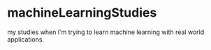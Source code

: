 # machineLearningStudies
my studies when i'm trying to learn machine learning with real world applications.  
